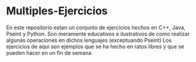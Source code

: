 # Multiples-Ejercicios
En este repositorio estan un conjunto de ejercicios hechos en C++, Java, Pseint y Python. 
Son meramente educativos e ilustrativos de como realizar algunas operaciones en dichos lenguajes (exceptuando Pseint)
Los ejercicios de aqui son ejemplos que se ha hecho en ratos libres y que se pueden hacer en un fin de semana 
